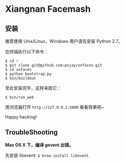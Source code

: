 # Xiangnan Facemash

## 安装
推荐使用 Unix/Linux，Windows 用户请先安装 Python 2.7。

在终端执行以下命令：

    $ cd ~ 
    $ git clone git@github.com:psjay/xnfaces.git
    $ cd xnfaces
    $ python bootstrap.py 
    $ bin/buildout 

至此安装完毕，这样来跑它：

    $ bin/run_web

用浏览器打开 `http://127.0.0.1:5000` 看看效果吧~

Happy hacking!

## TroubleShooting

**Mac OS X 下，编译 gevent 出错。**

先安装 libevent: `$ brew install libevent`.
